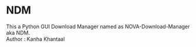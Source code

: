 # NDM
This a Python GUI Download Manager named as NOVA-Download-Manager aka NDM.
<br>
Author : Kanha Khantaal
